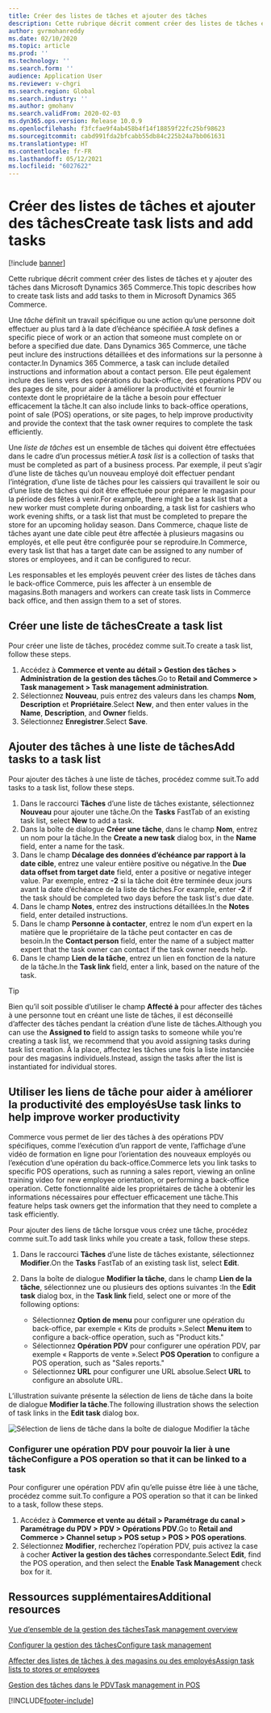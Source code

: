 ```yaml
---
title: Créer des listes de tâches et ajouter des tâches
description: Cette rubrique décrit comment créer des listes de tâches et y ajouter des tâches dans Microsoft Dynamics 365 Commerce.
author: gvrmohanreddy
ms.date: 02/10/2020
ms.topic: article
ms.prod: ''
ms.technology: ''
ms.search.form: ''
audience: Application User
ms.reviewer: v-chgri
ms.search.region: Global
ms.search.industry: ''
ms.author: gmohanv
ms.search.validFrom: 2020-02-03
ms.dyn365.ops.version: Release 10.0.9
ms.openlocfilehash: f3fcfae9f4ab458b4f14f18859f22fc25bf98623
ms.sourcegitcommit: cabd991fda2bfcabb55db84c225b24a7bb061631
ms.translationtype: HT
ms.contentlocale: fr-FR
ms.lasthandoff: 05/12/2021
ms.locfileid: "6027622"
---
```

# <a name="create-task-lists-and-add-tasks"></a><span data-ttu-id="febed-103">Créer des listes de tâches et ajouter des tâches</span><span class="sxs-lookup"><span data-stu-id="febed-103">Create task lists and add tasks</span></span>

[!include [banner](includes/banner.md)]

<span data-ttu-id="febed-104">Cette rubrique décrit comment créer des listes de tâches et y ajouter des tâches dans Microsoft Dynamics 365 Commerce.</span><span class="sxs-lookup"><span data-stu-id="febed-104">This topic describes how to create task lists and add tasks to them in Microsoft Dynamics 365 Commerce.</span></span>

<span data-ttu-id="febed-105">Une *tâche* définit un travail spécifique ou une action qu’une personne doit effectuer au plus tard à la date d’échéance spécifiée.</span><span class="sxs-lookup"><span data-stu-id="febed-105">A *task* defines a specific piece of work or an action that someone must complete on or before a specified due date.</span></span> <span data-ttu-id="febed-106">Dans Dynamics 365 Commerce, une tâche peut inclure des instructions détaillées et des informations sur la personne à contacter.</span><span class="sxs-lookup"><span data-stu-id="febed-106">In Dynamics 365 Commerce, a task can include detailed instructions and information about a contact person.</span></span> <span data-ttu-id="febed-107">Elle peut également inclure des liens vers des opérations du back-office, des opérations PDV ou des pages de site, pour aider à améliorer la productivité et fournir le contexte dont le propriétaire de la tâche a besoin pour effectuer efficacement la tâche.</span><span class="sxs-lookup"><span data-stu-id="febed-107">It can also include links to back-office operations, point of sale (POS) operations, or site pages, to help improve productivity and provide the context that the task owner requires to complete the task efficiently.</span></span>

<span data-ttu-id="febed-108">Une *liste de tâches* est un ensemble de tâches qui doivent être effectuées dans le cadre d’un processus métier.</span><span class="sxs-lookup"><span data-stu-id="febed-108">A *task list* is a collection of tasks that must be completed as part of a business process.</span></span> <span data-ttu-id="febed-109">Par exemple, il peut s’agir d’une liste de tâches qu’un nouveau employé doit effectuer pendant l’intégration, d’une liste de tâches pour les caissiers qui travaillent le soir ou d’une liste de tâches qui doit être effectuée pour préparer le magasin pour la période des fêtes à venir.</span><span class="sxs-lookup"><span data-stu-id="febed-109">For example, there might be a task list that a new worker must complete during onboarding, a task list for cashiers who work evening shifts, or a task list that must be completed to prepare the store for an upcoming holiday season.</span></span> <span data-ttu-id="febed-110">Dans Commerce, chaque liste de tâches ayant une date cible peut être affectée à plusieurs magasins ou employés, et elle peut être configurée pour se reproduire.</span><span class="sxs-lookup"><span data-stu-id="febed-110">In Commerce, every task list that has a target date can be assigned to any number of stores or employees, and it can be configured to recur.</span></span>

<span data-ttu-id="febed-111">Les responsables et les employés peuvent créer des listes de tâches dans le back-office Commerce, puis les affecter à un ensemble de magasins.</span><span class="sxs-lookup"><span data-stu-id="febed-111">Both managers and workers can create task lists in Commerce back office, and then assign them to a set of stores.</span></span>

## <a name="create-a-task-list"></a><span data-ttu-id="febed-112">Créer une liste de tâches</span><span class="sxs-lookup"><span data-stu-id="febed-112">Create a task list</span></span>

<span data-ttu-id="febed-113">Pour créer une liste de tâches, procédez comme suit.</span><span class="sxs-lookup"><span data-stu-id="febed-113">To create a task list, follow these steps.</span></span>

1. <span data-ttu-id="febed-114">Accédez à **Commerce et vente au détail \> Gestion des tâches \> Administration de la gestion des tâches**.</span><span class="sxs-lookup"><span data-stu-id="febed-114">Go to **Retail and Commerce \> Task management \> Task management administration**.</span></span>
1. <span data-ttu-id="febed-115">Sélectionnez **Nouveau**, puis entrez des valeurs dans les champs **Nom**, **Description** et **Propriétaire**.</span><span class="sxs-lookup"><span data-stu-id="febed-115">Select **New**, and then enter values in the **Name**, **Description**, and **Owner** fields.</span></span>
1. <span data-ttu-id="febed-116">Sélectionnez **Enregistrer**.</span><span class="sxs-lookup"><span data-stu-id="febed-116">Select **Save**.</span></span>

## <a name="add-tasks-to-a-task-list"></a><span data-ttu-id="febed-117">Ajouter des tâches à une liste de tâches</span><span class="sxs-lookup"><span data-stu-id="febed-117">Add tasks to a task list</span></span>

<span data-ttu-id="febed-118">Pour ajouter des tâches à une liste de tâches, procédez comme suit.</span><span class="sxs-lookup"><span data-stu-id="febed-118">To add tasks to a task list, follow these steps.</span></span>
 
1. <span data-ttu-id="febed-119">Dans le raccourci **Tâches** d’une liste de tâches existante, sélectionnez **Nouveau** pour ajouter une tâche.</span><span class="sxs-lookup"><span data-stu-id="febed-119">On the **Tasks** FastTab of an existing task list, select **New** to add a task.</span></span>
1. <span data-ttu-id="febed-120">Dans la boîte de dialogue **Créer une tâche**, dans le champ **Nom**, entrez un nom pour la tâche.</span><span class="sxs-lookup"><span data-stu-id="febed-120">In the **Create a new task** dialog box, in the **Name** field, enter a name for the task.</span></span>
1. <span data-ttu-id="febed-121">Dans le champ **Décalage des données d’échéance par rapport à la date cible**, entrez une valeur entière positive ou négative.</span><span class="sxs-lookup"><span data-stu-id="febed-121">In the **Due data offset from target date** field, enter a positive or negative integer value.</span></span> <span data-ttu-id="febed-122">Par exemple, entrez **-2** si la tâche doit être terminée deux jours avant la date d’échéance de la liste de tâches.</span><span class="sxs-lookup"><span data-stu-id="febed-122">For example, enter **-2** if the task should be completed two days before the task list's due date.</span></span>
1. <span data-ttu-id="febed-123">Dans le champ **Notes**, entrez des instructions détaillées.</span><span class="sxs-lookup"><span data-stu-id="febed-123">In the **Notes** field, enter detailed instructions.</span></span>
1. <span data-ttu-id="febed-124">Dans le champ **Personne à contacter**, entrez le nom d’un expert en la matière que le propriétaire de la tâche peut contacter en cas de besoin.</span><span class="sxs-lookup"><span data-stu-id="febed-124">In the **Contact person** field, enter the name of a subject matter expert that the task owner can contact if the task owner needs help.</span></span>
1. <span data-ttu-id="febed-125">Dans le champ **Lien de la tâche**, entrez un lien en fonction de la nature de la tâche.</span><span class="sxs-lookup"><span data-stu-id="febed-125">In the **Task link** field, enter a link, based on the nature of the task.</span></span>

> [!TIP]
> <span data-ttu-id="febed-126">Bien qu’il soit possible d’utiliser le champ **Affecté à** pour affecter des tâches à une personne tout en créant une liste de tâches, il est déconseillé d’affecter des tâches pendant la création d’une liste de tâches.</span><span class="sxs-lookup"><span data-stu-id="febed-126">Although you can use the **Assigned to** field to assign tasks to someone while you're creating a task list, we recommend that you avoid assigning tasks during task list creation.</span></span> <span data-ttu-id="febed-127">À la place, affectez les tâches une fois la liste instanciée pour des magasins individuels.</span><span class="sxs-lookup"><span data-stu-id="febed-127">Instead, assign the tasks after the list is instantiated for individual stores.</span></span>

## <a name="use-task-links-to-help-improve-worker-productivity"></a><span data-ttu-id="febed-128">Utiliser les liens de tâche pour aider à améliorer la productivité des employés</span><span class="sxs-lookup"><span data-stu-id="febed-128">Use task links to help improve worker productivity</span></span>

<span data-ttu-id="febed-129">Commerce vous permet de lier des tâches à des opérations PDV spécifiques, comme l’exécution d’un rapport de vente, l’affichage d’une vidéo de formation en ligne pour l’orientation des nouveaux employés ou l’exécution d’une opération du back-office.</span><span class="sxs-lookup"><span data-stu-id="febed-129">Commerce lets you link tasks to specific POS operations, such as running a sales report, viewing an online training video for new employee orientation, or performing a back-office operation.</span></span> <span data-ttu-id="febed-130">Cette fonctionnalité aide les propriétaires de tâche à obtenir les informations nécessaires pour effectuer efficacement une tâche.</span><span class="sxs-lookup"><span data-stu-id="febed-130">This feature helps task owners get the information that they need to complete a task efficiently.</span></span>

<span data-ttu-id="febed-131">Pour ajouter des liens de tâche lorsque vous créez une tâche, procédez comme suit.</span><span class="sxs-lookup"><span data-stu-id="febed-131">To add task links while you create a task, follow these steps.</span></span>

1. <span data-ttu-id="febed-132">Dans le raccourci **Tâches** d’une liste de tâches existante, sélectionnez **Modifier**.</span><span class="sxs-lookup"><span data-stu-id="febed-132">On the **Tasks** FastTab of an existing task list, select **Edit**.</span></span>
1. <span data-ttu-id="febed-133">Dans la boîte de dialogue **Modifier la tâche**, dans le champ **Lien de la tâche**, sélectionnez une ou plusieurs des options suivantes :</span><span class="sxs-lookup"><span data-stu-id="febed-133">In the **Edit task** dialog box, in the **Task link** field, select one or more of the following options:</span></span>

    - <span data-ttu-id="febed-134">Sélectionnez **Option de menu** pour configurer une opération du back-office, par exemple « Kits de produits ».</span><span class="sxs-lookup"><span data-stu-id="febed-134">Select **Menu item** to configure a back-office operation, such as "Product kits."</span></span>
    - <span data-ttu-id="febed-135">Sélectionnez **Opération PDV** pour configurer une opération PDV, par exemple « Rapports de vente ».</span><span class="sxs-lookup"><span data-stu-id="febed-135">Select **POS Operation** to configure a POS operation, such as "Sales reports."</span></span>
    - <span data-ttu-id="febed-136">Sélectionnez **URL** pour configurer une URL absolue.</span><span class="sxs-lookup"><span data-stu-id="febed-136">Select **URL** to configure an absolute URL.</span></span>

<span data-ttu-id="febed-137">L’illustration suivante présente la sélection de liens de tâche dans la boite de dialogue **Modifier la tâche**.</span><span class="sxs-lookup"><span data-stu-id="febed-137">The following illustration shows the selection of task links in the **Edit task** dialog box.</span></span>

![Sélection de liens de tâche dans la boîte de dialogue Modifier la tâche](media/HQ-POS-Tasks-Linking.png)

### <a name="configure-a-pos-operation-so-that-it-can-be-linked-to-a-task"></a><span data-ttu-id="febed-139">Configurer une opération PDV pour pouvoir la lier à une tâche</span><span class="sxs-lookup"><span data-stu-id="febed-139">Configure a POS operation so that it can be linked to a task</span></span>

<span data-ttu-id="febed-140">Pour configurer une opération PDV afin qu’elle puisse être liée à une tâche, procédez comme suit.</span><span class="sxs-lookup"><span data-stu-id="febed-140">To configure a POS operation so that it can be linked to a task, follow these steps.</span></span>

1. <span data-ttu-id="febed-141">Accédez à **Commerce et vente au détail \> Paramétrage du canal \> Paramétrage du PDV \> PDV \> Opérations PDV**.</span><span class="sxs-lookup"><span data-stu-id="febed-141">Go to **Retail and Commerce \> Channel setup \> POS setup \> POS \> POS operations**.</span></span>
1. <span data-ttu-id="febed-142">Sélectionnez **Modifier**, recherchez l’opération PDV, puis activez la case à cocher **Activer la gestion des tâches** correspondante.</span><span class="sxs-lookup"><span data-stu-id="febed-142">Select **Edit**, find the POS operation, and then select the **Enable Task Management** check box for it.</span></span>

## <a name="additional-resources"></a><span data-ttu-id="febed-143">Ressources supplémentaires</span><span class="sxs-lookup"><span data-stu-id="febed-143">Additional resources</span></span>

[<span data-ttu-id="febed-144">Vue d’ensemble de la gestion des tâches</span><span class="sxs-lookup"><span data-stu-id="febed-144">Task management overview</span></span>](task-mgmt-overview.md)

[<span data-ttu-id="febed-145">Configurer la gestion des tâches</span><span class="sxs-lookup"><span data-stu-id="febed-145">Configure task management</span></span>](task-mgmt-configure.md)

[<span data-ttu-id="febed-146">Affecter des listes de tâches à des magasins ou des employés</span><span class="sxs-lookup"><span data-stu-id="febed-146">Assign task lists to stores or employees</span></span>](task-mgmt-assign-lists.md)

[<span data-ttu-id="febed-147">Gestion des tâches dans le PDV</span><span class="sxs-lookup"><span data-stu-id="febed-147">Task management in POS</span></span>](task-mgmt-POS.md)


[!INCLUDE[footer-include](../includes/footer-banner.md)]

